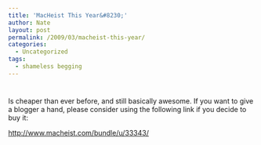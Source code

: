 ```yaml
---
title: 'MacHeist This Year&#8230;'
author: Nate
layout: post
permalink: /2009/03/macheist-this-year/
categories:
  - Uncategorized
tags:
  - shameless begging
---
```

# 

Is cheaper than ever before, and still basically awesome. If you want to give a blogger a hand, please consider using the following link if you decide to buy it:

http://www.macheist.com/bundle/u/33343/